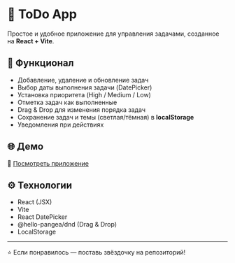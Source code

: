 # 📝 ToDo App  

Простое и удобное приложение для управления задачами, созданное на **React + Vite**.  

## 🚀 Функционал  
- Добавление, удаление и обновление задач  
- Выбор даты выполнения задачи (DatePicker)  
- Установка приоритета (High / Medium / Low)  
- Отметка задач как выполненные  
- Drag & Drop для изменения порядка задач  
- Сохранение задач и темы (светлая/тёмная) в **localStorage**  
- Уведомления при действиях  

## 🌐 Демо  
🔗 [Посмотреть приложение](https://to-do-app-chi-gold.vercel.app/)

## ⚙️ Технологии  
- React (JSX)  
- Vite  
- React DatePicker  
- @hello-pangea/dnd (Drag & Drop)  
- LocalStorage  

---
⭐ Если понравилось — поставь звёздочку на репозиторий!  
